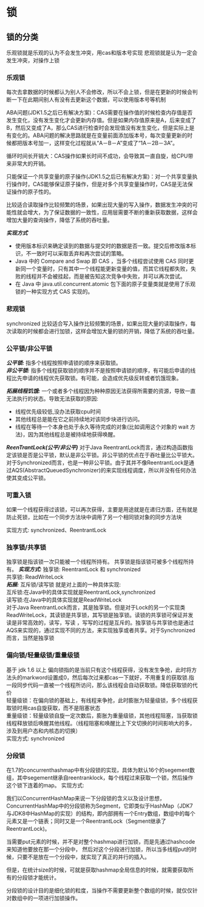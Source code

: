 # 锁


## 锁的分类
乐观锁就是乐观的认为不会发生冲突，用cas和版本号实现 悲观锁就是认为一定会发生冲突，对操作上锁

### 乐观锁
每次去拿数据的时候都认为别人不会修改，所以不会上锁，但是在更新的时候会判断一下在此期间别人有没有去更新这个数据，可以使用版本号等机制

ABA问题(JDK1.5之后已有解决方案)：CAS需要在操作值的时候检查内存值是否发生变化，没有发生变化才会更新内存值。但是如果内存值原来是A，后来变成了B，然后又变成了A，那么CAS进行检查时会发现值没有发生变化，但是实际上是有变化的。ABA问题的解决思路就是在变量前面添加版本号，每次变量更新的时候都把版本号加一，这样变化过程就从“A－B－A”变成了“1A－2B－3A”。

循环时间长开销大：CAS操作如果长时间不成功，会导致其一直自旋，给CPU带来非常大的开销。

只能保证一个共享变量的原子操作(JDK1.5之后已有解决方案)：对一个共享变量执行操作时，CAS能够保证原子操作，但是对多个共享变量操作时，CAS是无法保证操作的原子性的。

比较适合读取操作比较频繁的场景，如果出现大量的写入操作，数据发生冲突的可能性就会增大，为了保证数据的一致性，应用层需要不断的重新获取数据，这样会增加大量的查询操作，降低了系统的吞吐量。

***实现方式***
* 使用版本标识来确定读到的数据与提交时的数据是否一致。提交后修改版本标识，不一致时可以采取丢弃和再次尝试的策略。
* Java 中的 Compare and Swap 即 CAS ，当多个线程尝试使用 CAS 同时更新同一个变量时，只有其中一个线程能更新变量的值，而其它线程都失败，失败的线程并不会被挂起，而是被告知这次竞争中失败，并可以再次尝试。
* 在 Java 中 java.util.concurrent.atomic 包下面的原子变量类就是使用了乐观锁的一种实现方式 CAS 实现的。

### 悲观锁
synchronized
比较适合写入操作比较频繁的场景，如果出现大量的读取操作，每次读取的时候都会进行加锁，这样会增加大量的锁的开销，降低了系统的吞吐量。

### 公平锁/非公平锁
***公平锁:***
指多个线程按照申请锁的顺序来获取锁。  
***非公平锁:***
指多个线程获取锁的顺序并不是按照申请锁的顺序，有可能后申请的线程比先申请的线程优先获取锁。有可能，会造成优先级反转或者饥饿现象。

***拓展线程饥饿:***
一个或者多个线程因为种种原因无法获得所需要的资源，导致一直无法执行的状态。导致无法获取的原因:  
* 线程优先级较低,没办法获取cpu时间  
* 其他线程总是能在它之前持续地对该同步块进行访问。
* 线程在等待一个本身也处于永久等待完成的对象(比如调用这个对象的 wait 方法)，因为其他线程总是被持续地获得唤醒。

***ReenTrantLock(公平/非公平)***
对于Java ReentrantLock而言，通过构造函数指定该锁是否是公平锁，默认是非公平锁。非公平锁的优点在于吞吐量比公平锁大。
对于Synchronized而言，也是一种非公平锁。由于其并不像ReentrantLock是通过AQS(AbstractQueuedSynchronizer)的来实现线程调度，所以并没有任何办法使其变成公平锁。
### 可重入锁
如果一个线程获得过该锁，可以再次获得，主要是用途就是在递归方面，还有就是防止死锁，比如在一个同步方法块中调用了另一个相同锁对象的同步方法块

实现方式: synchronized、ReentrantLock
### 独享锁/共享锁
独享锁是指该锁一次只能被一个线程所持有。
共享锁是指该锁可被多个线程所持有。
***实现方式:***
独享锁: ReentrantLock 和 synchronized  
共享锁: ReadWriteLock  
***拓展:***
互斥锁/读写锁 就是对上面的一种具体实现:   
互斥锁:在Java中的具体实现就是ReentrantLock,synchronized   
读写锁:在Java中的具体实现就是ReadWriteLock   
对于Java ReentrantLock而言，其是独享锁。但是对于Lock的另一个实现类ReadWriteLock，其读锁是共享锁，其写锁是独享锁。读锁的共享锁可保证并发读是非常高效的，读写，写读 ，写写的过程是互斥的。独享锁与共享锁也是通过AQS来实现的，通过实现不同的方法，来实现独享或者共享。对于Synchronized而言，当然是独享锁

### 偏向锁/轻量级锁/重量级锁
基于 jdk 1.6 以上
偏向锁指的是当前只有这个线程获得，没有发生争抢，此时将方法头的markword设置成0，然后每次过来都cas一下就好，不用重复的获取锁.指一段同步代码一直被一个线程所访问，那么该线程会自动获取锁。降低获取锁的代价  
轻量级锁：在偏向锁的基础上，有线程来争抢，此时膨胀为轻量级锁，多个线程获取锁时用cas自旋获取，而不是阻塞状态  
重量级锁：轻量级锁自旋一定次数后，膨胀为重量级锁，其他线程阻塞，当获取锁线程释放锁后唤醒其他线程。（线程阻塞和唤醒比上下文切换的时间影响大的多，涉及到用户态和内核态的切换）  
实现方式: synchronized  

### 分段锁
在1.7的concurrenthashmap中有分段锁的实现，具体为默认16个的segement数组，其中segement继承自reentranklock，每个线程过来获取一个锁，然后操作这个锁下连着的map。
实现方式:  

我们以ConcurrentHashMap来说一下分段锁的含义以及设计思想，ConcurrentHashMap中的分段锁称为Segment，它即类似于HashMap（JDK7与JDK8中HashMap的实现）的结构，即内部拥有一个Entry数组，数组中的每个元素又是一个链表；同时又是一个ReentrantLock（Segment继承了ReentrantLock)。

当需要put元素的时候，并不是对整个hashmap进行加锁，而是先通过hashcode来知道他要放在那一个分段中，  然后对这个分段进行加锁，所以当多线程put的时候，只要不是放在一个分段中，就实现了真正的并行的插入。

但是，在统计size的时候，可就是获取hashmap全局信息的时候，就需要获取所有的分段锁才能统计。

分段锁的设计目的是细化锁的粒度，当操作不需要更新整个数组的时候，就仅仅针对数组中的一项进行加锁操作。
